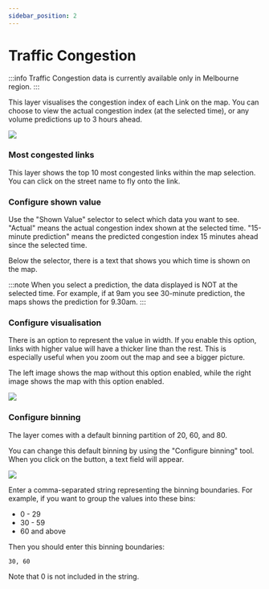 ```yaml
---
sidebar_position: 2
---
```


# Traffic Congestion


:::info
Traffic Congestion data is currently available only in Melbourne region.
:::

This layer visualises the congestion index of each Link on the map.
You can choose to view the actual congestion index (at the selected time), or any volume predictions up to 3 hours ahead.

![](/img/map/layers/congestion.png)

### Most congested links

This layer shows the top 10 most congested links within the map selection.
You can click on the street name to fly onto the link.

### Configure shown value

Use the "Shown Value" selector to select which data you want to see.
"Actual" means the actual congestion index shown at the selected time.
"15-minute prediction" means the predicted congestion index 15 minutes ahead since the selected time.

Below the selector, there is a text that shows you which time is shown on the map.

:::note
When you select a prediction, the data displayed is NOT at the selected time.
For example, if at 9am you see 30-minute prediction, the maps shows the prediction for 9.30am.
:::


### Configure visualisation

There is an option to represent the value in width.
If you enable this option, links with higher value will have a thicker line than the rest.
This is especially useful when you zoom out the map and see a bigger picture.

The left image shows the map without this option enabled, while the right image shows the map with this option enabled.

![](/img/map/layers/vol-width.png)

### Configure binning

The layer comes with a default binning partition of 20, 60, and 80.

You can change this default binning by using the "Configure binning" tool.
When you click on the button, a text field will appear.

![](/img/map/layers/binning.png)

Enter a comma-separated string representing the binning boundaries.
For example, if you want to group the values into these bins:
- 0 - 29
- 30 - 59
- 60 and above

Then you should enter this binning boundaries:
```
30, 60
```

Note that 0 is not included in the string.